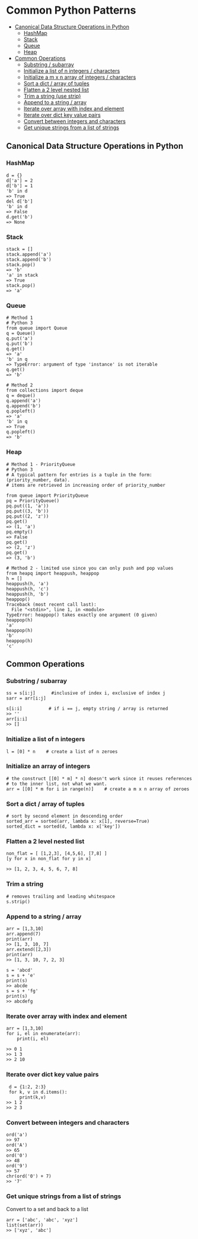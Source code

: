 # Common Python Patterns

* [Canonical Data Structure Operations in Python](#canonical-data-structure-operations-in-python)
  * [HashMap](#hashmap)    
  * [Stack](#stack)
  * [Queue](#queue)
  * [Heap](#heap)
* [Common Operations](#common-operations)
  * [Substring / subarray](#substring--subarray)
  * [Initialize a list of n integers / characters](#initialize-a-list-of-n-integers)  
  * [Initialize a m x n array of integers / characters](#initialize-an-array-of-integers)  
  * [Sort a dict / array of tuples](#sort-a-dict--array-of-tuples)
  * [Flatten a 2 level nested list](#flatten-a-2-level-nested-list)
  * [Trim a string (use strip)](#trim-a-string)
  * [Append to a string / array](#append-to-a-string--array)
  * [Iterate over array with index and element](#iterate-over-array-with-index-and-element)
  * [Iterate over dict key value pairs](#iterate-over-dict-key-value-pairs)
  * [Convert between integers and characters](#convert-between-integers-and-characters) 
  * [Get unique strings from a list of strings](#get-unique-strings-from-a-list-of-strings)

## Canonical Data Structure Operations in Python

### HashMap
```
d = {}
d['a'] = 2
d['b'] = 1
'b' in d
=> True
del d['b']
'b' in d
=> False
d.get('b')
=> None
```

### Stack  
```
stack = []
stack.append('a')
stack.append('b')
stack.pop()
=> 'b'
'a' in stack
=> True
stack.pop()
=> 'a'
```
### Queue
```
# Method 1
# Python 3
from queue import Queue 
q = Queue()
q.put('a') 
q.put('b')
q.get()
=> 'a'
'b' in q
=> TypeError: argument of type 'instance' is not iterable
q.get()
=> 'b'

# Method 2
from collections import deque 
q = deque()
q.append('a') 
q.append('b')
q.popleft()
=> 'a'
'b' in q
=> True
q.popleft()
=> 'b'

```

### Heap
```
# Method 1 - PriorityQueue
# Python 3
# A typical pattern for entries is a tuple in the form: (priority_number, data).
# items are retrieved in increasing order of priority_number

from queue import PriorityQueue 
pq = PriorityQueue()
pq.put((1, 'a'))
pq.put((3, 'b'))
pq.put((2, 'z'))
pq.get()
=> (1, 'a')
pq.empty()
=> False
pq.get()
=> (2, 'z')
pq.get()
=> (3, 'b')

# Method 2 - limited use since you can only push and pop values
from heapq import heappush, heappop
h = []
heappush(h, 'a')
heappush(h, 'c')
heappush(h, 'b')
heappop()
Traceback (most recent call last):
  File "<stdin>", line 1, in <module>
TypeError: heappop() takes exactly one argument (0 given)
heappop(h)
'a'
heappop(h)
'b'
heappop(h)
'c'
```

## Common Operations
      
### Substring / subarray
```
ss = s[i:j]      #inclusive of index i, exclusive of index j
sarr = arr[i:j]

s[i:i]          # if i == j, empty string / array is returned
>> ''
arr[i:i]
>> []
```
### Initialize a list of n integers
```
l = [0] * n    # create a list of n zeroes
```

### Initialize an array of integers
```
# the construct [[0] * m] * n] doesn't work since it reuses references 
# to the inner list, not what we want.
arr = [[0] * m for i in range(n)]    # create a m x n array of zeroes
```

### Sort a dict / array of tuples
```
# sort by second element in descending order
sorted_arr = sorted(arr, lambda x: x[1], reverse=True)
sorted_dict = sorted(d, lambda x: x['key'])
```
### Flatten a 2 level nested list
```
non_flat = [ [1,2,3], [4,5,6], [7,8] ]
[y for x in non_flat for y in x]

>> [1, 2, 3, 4, 5, 6, 7, 8]
```
### Trim a string
```
# removes trailing and leading whitespace
s.strip()
```

### Append to a string / array
```
arr = [1,3,10]
arr.append(7)
print(arr)
>> [1, 3, 10, 7]
arr.extend([2,3])
print(arr)
>> [1, 3, 10, 7, 2, 3]

s = 'abcd'
s = s + 'e'
print(s)
>> abcde
s = s + 'fg'
print(s)
>> abcdefg

```

### Iterate over array with index and element
```
arr = [1,3,10]
for i, el in enumerate(arr):
    print(i, el)

>> 0 1
>> 1 3
>> 2 10
```

### Iterate over dict key value pairs
```
 d = {1:2, 2:3}
 for k, v in d.items():
     print(k,v)
>> 1 2
>> 2 3
```

### Convert between integers and characters  
```
ord('a')
>> 97
ord('A')
>> 65
ord('0')
>> 48
ord('9')
>> 57
chr(ord('0') + 7)
>> '7'
```

### Get unique strings from a list of strings
Convert to a set and back to a list
```
arr = ['abc', 'abc', 'xyz']
list(set(arr))
>> ['xyz', 'abc']
```
